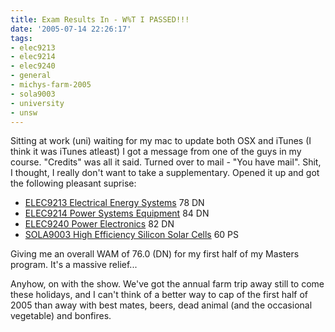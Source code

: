 ```yaml
---
title: Exam Results In - W%T I PASSED!!!
date: '2005-07-14 22:26:17'
tags:
- elec9213
- elec9214
- elec9240
- general
- michys-farm-2005
- sola9003
- university
- unsw
---
```


Sitting at work (uni) waiting for my mac to update both OSX and iTunes (I think it was iTunes atleast) I got a message from one of the guys in my course. "Credits" was all it said. Turned over to mail - "You have mail". Shit, I thought, I really don't want to take a supplementary. Opened it up and got the following pleasant suprise:
<ul>
	<li><a href="http://www.handbook.unsw.edu.au/postgraduate/courses/2005/ELEC9213.html">ELEC9213 Electrical Energy Systems</a> 78 DN<a href="http://www.handbook.unsw.edu.au/postgraduate/courses/2005/ELEC9214.html" /></li>
	<li><a href="http://www.handbook.unsw.edu.au/postgraduate/courses/2005/ELEC9214.html">ELEC9214 Power Systems Equipment</a> 84 DN<a href="http://www.handbook.unsw.edu.au/postgraduate/courses/2005/ELEC9214.html" /></li>
	<li><a href="http://www.handbook.unsw.edu.au/postgraduate/courses/2005/ELEC9214.html">ELEC9240 Power Electronics</a> 82 DN<a href="http://www.handbook.unsw.edu.au/postgraduate/courses/2005/SOLA9003.html" /></li>
	<li><a href="http://www.handbook.unsw.edu.au/postgraduate/courses/2005/SOLA9003.html">SOLA9003 High Efficiency Silicon Solar Cells</a> 60 PS</li>
</ul>
Giving me an overall WAM of 76.0 (DN) for my first half of my Masters program. It's a massive relief...

Anyhow, on with the show. We've got the annual farm trip away still to come these holidays, and I can't think of a better way to cap of the first half of 2005 than away with best mates, beers, dead animal (and the occasional vegetable) and bonfires.

